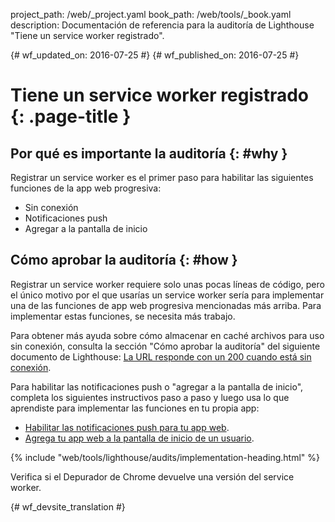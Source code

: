project_path: /web/_project.yaml
book_path: /web/tools/_book.yaml
description: Documentación de referencia para la auditoría de Lighthouse "Tiene un service worker registrado".

{# wf_updated_on: 2016-07-25 #}
{# wf_published_on: 2016-07-25 #}

# Tiene un service worker registrado {: .page-title }

## Por qué es importante la auditoría {: #why }

Registrar un service worker es el primer paso para habilitar las siguientes
funciones de la app web progresiva:

* Sin conexión
* Notificaciones push
* Agregar a la pantalla de inicio

## Cómo aprobar la auditoría {: #how }

Registrar un service worker requiere solo unas pocas líneas de código, pero el único
motivo por el que usarías un service worker sería para implementar una de las funciones de app web progresiva
mencionadas más arriba. Para implementar estas funciones, se necesita más
trabajo.

Para obtener más ayuda sobre cómo almacenar en caché archivos para uso sin conexión, consulta la sección "Cómo aprobar
la auditoría" del siguiente documento de Lighthouse: [La URL responde con un 200 cuando está
sin conexión](http-200-when-offline#how).

Para habilitar las notificaciones push o "agregar a la pantalla de inicio", completa los
siguientes instructivos paso a paso y luego usa lo que aprendiste para implementar
las funciones en tu propia app:

* [Habilitar las notificaciones push para tu app
  web](https://codelabs.developers.google.com/codelabs/push-notifications).
* [Agrega tu app web a la pantalla de inicio
  de un usuario](https://codelabs.developers.google.com/codelabs/add-to-home-screen).

{% include "web/tools/lighthouse/audits/implementation-heading.html" %}

Verifica si el Depurador de Chrome devuelve una versión del service worker.


{# wf_devsite_translation #}
